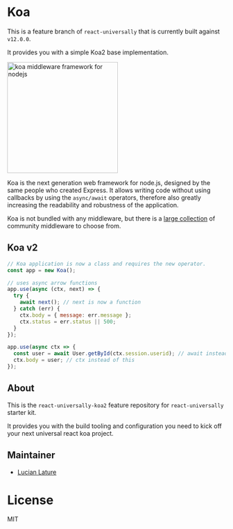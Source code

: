 # Koa

This is a feature branch of `react-universally` that is currently built against `v12.0.0`.

It provides you with a simple Koa2 base implementation.

<img src="https://dl.dropboxusercontent.com/u/6396913/koa/logo.png" alt="koa middleware framework for nodejs" width="255px" />

  Koa is the next generation web framework for node.js, designed by the same people who created Express.
  It allows writing code without using callbacks by using the `async/await` operators, therefore also greatly increasing the readability and robustness of the application.

  Koa is not bundled with any middleware, but there is a [large collection](https://github.com/koajs/koa/wiki) of community middleware to choose from.

## Koa v2

```js
// Koa application is now a class and requires the new operator.
const app = new Koa();

// uses async arrow functions
app.use(async (ctx, next) => {
  try {
    await next(); // next is now a function
  } catch (err) {
    ctx.body = { message: err.message };
    ctx.status = err.status || 500;
  }
});

app.use(async ctx => {
  const user = await User.getById(ctx.session.userid); // await instead of yield
  ctx.body = user; // ctx instead of this
});
```

## About

This is the `react-universally-koa2` feature repository for `react-universally` starter kit.

It provides you with the build tooling and configuration you need to kick off your next universal react koa project.

## Maintainer

  - [Lucian Lature](https://github.com/lucianlature)

# License

  MIT

